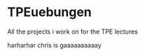 TPEuebungen
===========

All the projects i work on for the TPE lectures


harharhar chris is gaaaaaaaaaay
